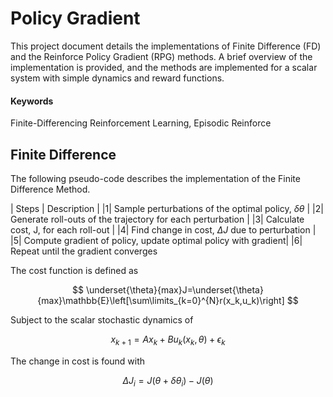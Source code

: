 # Policy Gradient

This project document details the implementations of Finite Difference (FD) and the Reinforce Policy Gradient (RPG) methods. A brief overview of the implementation is provided, and the methods are implemented for a scalar system with simple dynamics and reward functions. 

#### Keywords
Finite-Differencing Reinforcement Learning, Episodic Reinforce

## Finite Difference
The following pseudo-code describes the implementation of the Finite Difference Method. 

| Steps | Description | 
|1| Sample perturbations of the optimal policy, $\delta\theta$  | 
|2| Generate roll-outs of the trajectory for each perturbation | 
|3| Calculate cost, J, for each roll-out |
|4| Find change in cost, $\Delta J$ due to perturbation |
|5| Compute gradient of policy, update optimal policy with gradient|
|6| Repeat until the gradient converges

The cost function is defined as

$$
    \underset{\theta}{max}J=\underset{\theta}{max}\mathbb{E}\left[\sum\limits_{k=0}^{N}r(x_k,u_k)\right]
$$

Subject to the scalar stochastic dynamics of

$$
    x_{k+1}=Ax_k+Bu_k(x_k, \theta)+\epsilon_k
$$

The change in cost is found with

$$
    \Delta J_i=J(\theta+\delta\theta_i)-J(\theta)
$$


